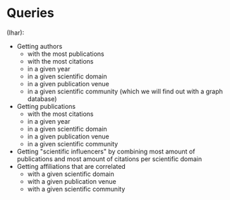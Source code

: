 # Queries

(Ihar):

- Getting authors 
    - with the most publications
    - with the most citations
    - in a given year
    - in a given scientific domain
    - in a given publication venue
    - in a given scientific community (which we will find out with a graph database)
- Getting publications
    - with the most citations
    - in a given year
    - in a given scientific domain
    - in a given publication venue
    - in a given scientific community
- Getting "scientific influencers" by combining most amount of publications and most amount of citations per scientific domain
- Getting affiliations that are correlated
    - with a given scientific domain
    - with a given publication venue
    - with a given scientific community